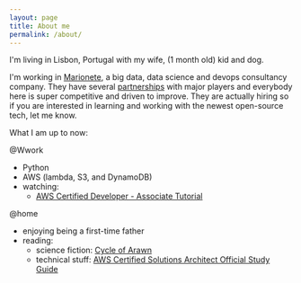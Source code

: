 ```yaml
---
layout: page
title: About me
permalink: /about/
---
```


I'm living in Lisbon, Portugal with my wife, (1 month old) kid and dog.

I'm working in [Marionete]("https://marionete.co.uk/"), a big data, data science and devops consultancy company. They have several [partnerships]("https://marionete.co.uk/company/#partners") with major players and everybody here is super competitive and driven to improve. 
They are actually hiring so if you are interested in learning and working with the newest open-source tech, let me know.

What I am up to now:

@Wwork
* Python
* AWS (lambda, S3, and DynamoDB)
* watching:
  * [AWS Certified Developer - Associate Tutorial](https://www.safaribooksonline.com/library/view/aws-certified-developer/9781788298384/)

@home
* enjoying being a first-time father
* reading:
  * science fiction: [Cycle of Arawn]("https://www.goodreads.com/book/show/23359401-the-cycle-of-arawn?ac=1&from_search=true")
  * technical stuff: [AWS Certified Solutions Architect Official Study Guide]("https://www.safaribooksonline.com/library/view/aws-certified-solutions/9781119138556/")
